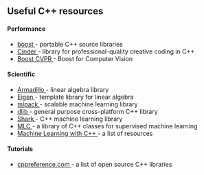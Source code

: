 ## Useful C++ resources

#### Performance
+ <a href="http://www.boost.org/" target="_blank">boost </a> - portable C++ source libraries
+ <a href="https://libcinder.org/" target="_blank">Cinder </a> - library for professional-quality creative coding in C++
+ <a href="http://boostcvpr.sourceforge.net/" target="_blank">Boost CVPR </a> - Boost for Computer Vision


#### Scientific
+ <a href="http://arma.sourceforge.net/" target="_blank"> Armadillo  </a> - linear algebra library
+ <a href="http://eigen.tuxfamily.org/" target="_blank">Eigen </a> - template library for linear algebra
+ <a href="http://mlpack.org/" target="_blank">mlpack </a> - scalable machine learning library
+ <a href="http://dlib.net/" target="_blank">dlib </a> - general purpose cross-platform C++ library
+ <a href="http://image.diku.dk/shark/" target="_blank">Shark </a> - C++ machine learning library
+ <a href="http://www.sgi.com/tech/mlc/index.html" target="_blank">MLC </a> - a library of C++ classes for supervised machine learning
+ <a href="https://github.com/josephmisiti/awesome-machine-learning/blob/master/README.md#cpp" target="_blank">Machine Learning with C++ </a> - a list of resources


#### Tutorials
+ <a href="http://en.cppreference.com/w/cpp/links/libs" target="_blank">cppreference.com </a> - a list of open source C++ libraries

